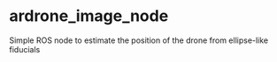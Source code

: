 ardrone_image_node
==================

Simple ROS node to estimate the position of the drone from ellipse-like fiducials